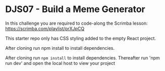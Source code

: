 # DJS07 - Build a Meme Generator

In this challenge you are required to code-along the Scrimba lesson: https://scrimba.com/playlist/prXJpCQ

This starter repo only has CSS styling added to the empty React project.

After cloning run npm install to install dependencies.

After cloning run `npm install` to install dependencies.
Thereafter run 'npm run dev' and open the local host to view your project
